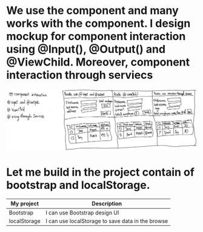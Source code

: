 
#  We use the component and many works with the component. I design mockup for component interaction using @Input(), @Output() and @ViewChild. Moreover, component interaction through serviecs
![enter image description here](https://github.com/thanhlong2803/update-image/blob/main/image4/codeinteractioncomponents.png)
# Let me build in the project contain of bootstrap and localStorage. 
| My project| Description|
|--|--|
|  Bootstrap |  I can use Bootstrap design UI  |
|  localStorage |  I can use localStorage to save data in the browse  |
